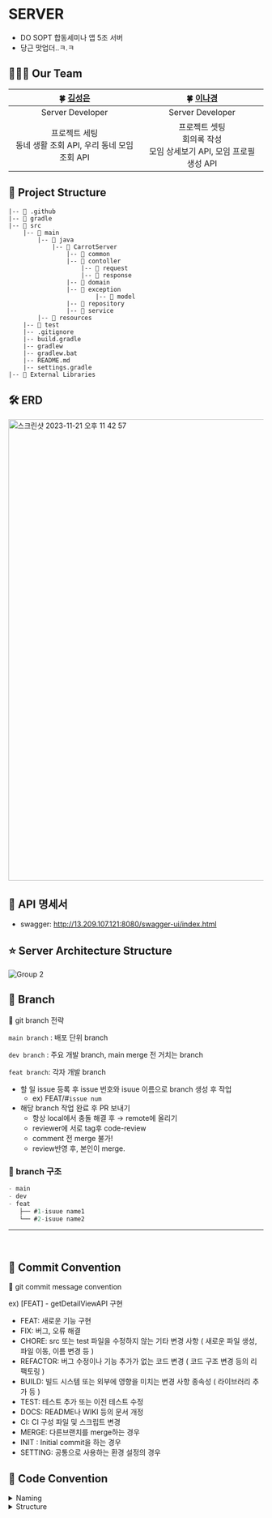 # SERVER
- DO SOPT 합동세미나 앱 5조 서버
- 당근 맛업더..ㅋ.ㅋ

## 👩‍👧‍👧 Our Team

|                **🍀 [김성은](https://github.com/sung-silver)**                 |                **🍀 [이나경](https://github.com/rinarina0429)**                 |
  |:-----------------------------------:|:-----------------------------------:|
|                                 Server Developer                                  |                               Server Developer                              |
|        프로젝트 세팅<br /> 동네 생활 조회 API, 우리 동네 모임 조회 API<br />       |       프로젝트 셋팅<br/>회의록 작성<br/> 모임 상세보기 API, 모임 프로필 생성 API<br />         |

## 🔨 Project Structure
```
|-- 📁 .github
|-- 📁 gradle
|-- 📁 src
	|-- 📁 main
		|-- 📁 java
			|-- 📁 CarrotServer
				|-- 📁 common
				|-- 📁 contoller
					|-- 📁 request
					|-- 📁 response
				|-- 📁 domain
				|-- 📁 exception
						|-- 📁 model
				|-- 📁 repository
				|-- 📁 service
		|-- 📁 resources
	|-- 📁 test
	|-- .gitignore
	|-- build.gradle
	|-- gradlew
	|-- gradlew.bat
	|-- README.md
	|-- settings.gradle
|-- 📁 External Libraries

```

## 🛠️ ERD
<img width="911" alt="스크린샷 2023-11-21 오후 11 42 57" src="https://github.com/DOSOPT-CDS-APP-TEAM5/Carrot-Server/assets/81363864/24065d0c-510a-45e6-8d78-235ffea7c736">

## 🥕 API 명세서
- swagger: http://13.209.107.121:8080/swagger-ui/index.html

## ⭐️ Server Architecture Structure
![Group 2](https://github.com/DOSOPT-CDS-APP-TEAM5/Carrot-Server/assets/81363864/cb4dfb5f-78ec-4eee-bea3-bcb6e263e2be)



## 🌳 Branch

🌱 git branch 전략

`main branch` : 배포 단위 branch

`dev branch` : 주요 개발 branch, main merge 전 거치는 branch

`feat branch`: 각자 개발 branch

- 할 일 issue 등록 후 issue 번호와 isuue 이름으로 branch 생성 후 작업
  - ex) FEAT/#`issue num`
- 해당 branch 작업 완료 후 PR 보내기
  - 항상 local에서 충돌 해결 후 → remote에 올리기
  - reviewer에 서로 tag후 code-review
  - comment 전 merge 불가!
  - review반영 후, 본인이 merge.

### 🌳 branch 구조

```jsx
- main
- dev
- feat
   ├── #1-isuue name1
   └── #2-isuue name2
```

</aside>
<hr>
</br>

## 🧵 Commit Convention

<aside>
📍  git commit message convention

ex) [FEAT] - getDetailViewAPI 구현
  
- FEAT:      새로운 기능 구현
- FIX:       버그, 오류 해결
- CHORE:     src 또는 test 파일을 수정하지 않는 기타 변경 사항 ( 새로운 파일 생성, 파일 이동, 이름 변경 등 )
- REFACTOR:  버그 수정이나 기능 추가가 없는 코드 변경 ( 코드 구조 변경 등의 리팩토링 )
- BUILD:     빌드 시스템 또는 외부에 영향을 미치는 변경 사항 종속성 ( 라이브러리 추가 등 )
- TEST:      테스트 추가 또는 이전 테스트 수정
- DOCS:      README나 WIKI 등의 문서 개정
- CI:        CI 구성 파일 및 스크립트 변경
- MERGE:     다른브랜치를 merge하는 경우
- INIT :     Initial commit을 하는 경우
- SETTING:  공통으로 사용하는 환경 설정의 경우
  
## 🧶 Code Convention
<details>
<summary>Naming</summary>
<div>

1. 변수는 CamelCase를 기본으로 한다. <br>
2. URL, 파일명 등은 kebab-case를 사용한다. <br>
3. 패키지명은 단어가 달라지더라도 무조건 소문자를 사용한다. <br>
4. ENUM이나 상수는 대문자로 네이밍한다. <br>
5. 함수명은 소문자로 시작하고 동사로 네이밍한다. <br>
6. 클래스명은 명사로 작성하고 UpperCamelCase를 사용한다. <br>
7. 객체 이름을 함수 이름에 중복해서 넣지 않는다. (= 상위 이름을 하위 이름에 중복시키지 않는다.) <br>
8. 컬렉션은 복수형을 사용하거나 컬렉션을 명시해준다. <br>
9. 이중적인 의미를 가지는 단어는 지양한다. <br>
10. 의도가 드러난다면 되도록 짧은 이름을 선택한다. <br>

</div>
</details>
  
<details>
<summary>Structure</summary>
<div>
1. 패키지는 목적별로 묶는다. <br>
2. Controller에서는 최대한 어떤 Service를 호출할지 결정하는 역할과 Exception처리만을 담당하자. <br>
3. 하나의 클래스 안에서는 같은 목적을 둔 코드들의 집합이여야한다. <br>
4. 메소드와 클래스는 최대한 작게 만든다. <br>
5. 도메인 서비스를 만들어지는 것을 피하자. <br>

</div>
</details>

